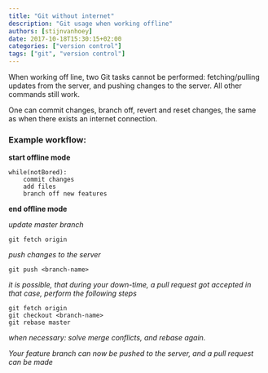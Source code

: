 ```yaml
---
title: "Git without internet"
description: "Git usage when working offline"
authors: [stijnvanhoey]
date: 2017-10-18T15:30:15+02:00
categories: ["version control"]
tags: ["git", "version control"]
---
```


When working off line, two Git tasks cannot be performed: fetching/pulling updates from the server, and pushing changes to the server. All other commands still work.

One can commit changes, branch off, revert and reset changes, the same as when there exists an internet connection.

### Example workflow:

**start offline mode**

```
while(notBored):
	commit changes
	add files
	branch off new features
```

**end offline mode**


*update master branch*

```
git fetch origin
```

*push changes to the server*

```
git push <branch-name>
```

*it is possible, that during your down-time, a pull request got accepted
in that case, perform the following steps*

```
git fetch origin
git checkout <branch-name>
git rebase master
```

*when necessary: solve merge conflicts, and rebase again.*

*Your feature branch can now be pushed to the server, and a pull request can be made*
    
